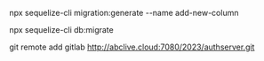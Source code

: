 npx sequelize-cli migration:generate --name add-new-column

npx sequelize-cli db:migrate

git remote add gitlab http://abclive.cloud:7080/2023/authserver.git
